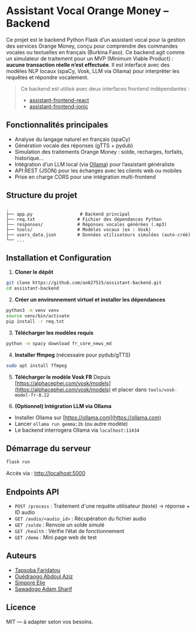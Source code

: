# Assistant Vocal Orange Money – Backend

Ce projet est le backend Python Flask d’un assistant vocal pour la gestion des services Orange Money, conçu pour comprendre des commandes vocales ou textuelles en français (Burkina Faso). Ce backend agit comme un simulateur de traitement pour un MVP (Minimum Viable Product) : **aucune transaction réelle n’est effectuée**. Il est interfacé avec des modèles NLP locaux (spaCy, Vosk, LLM via Ollama) pour interpréter les requêtes et répondre vocalement.

> Ce backend est utilisé avec deux interfaces frontend indépendantes :
>
> - [assistant-frontend-react](https://github.com/ao627515/assistant-frontend-react.git)
> - [assistant-frontend-ionic](https://github.com/ao627515/assistant-frontend-ionic.git)

## Fonctionnalités principales

- Analyse du langage naturel en français (spaCy)
- Génération vocale des réponses (gTTS + pydub)
- Simulation des traitements Orange Money : solde, recharges, forfaits, historique...
- Intégration d’un LLM local (via [Ollama](https://ollama.com/)) pour l’assistant généraliste
- API REST (JSON) pour les échanges avec les clients web ou mobiles
- Prise en charge CORS pour une intégration multi-frontend

## Structure du projet

```
.
├── app.py                  # Backend principal
├── req.txt                # Fichier des dépendances Python
├── responses/             # Réponses vocales générées (.mp3)
├── tools/                 # Modèles vocaux (ex : Vosk)
├── users_data.json        # Données utilisateurs simulées (auto-créé)
└── ...
```

## Installation et Configuration

1. **Cloner le dépôt**

```bash
git clone https://github.com/ao627515/assistant-backend.git
cd assistant-backend
```

2. **Créer un environnement virtuel et installer les dépendances**

```bash
python3 -m venv venv
source venv/bin/activate
pip install -r req.txt
```

3. **Télécharger les modèles requis**

```bash
python -m spacy download fr_core_news_md
```

4. **Installer ffmpeg** (nécessaire pour pydub/gTTS)

```bash
sudo apt install ffmpeg
```

5. **Télécharger le modèle Vosk FR**
   Depuis [https://alphacephei.com/vosk/models](https://alphacephei.com/vosk/models) et placer dans `tools/vosk-model-fr-0.22`

6. **(Optionnel) Intégration LLM via Ollama**

- Installer Ollama sur [https://ollama.com](https://ollama.com)
- Lancer `ollama run gemma:2b` (ou autre modèle)
- Le backend interrogera Ollama via `localhost:11434`

## Démarrage du serveur

```bash
flask run
```

Accès via : [http://localhost:5000](http://localhost:5000)

## Endpoints API

- `POST /process` : Traitement d'une requête utilisateur (texte) → réponse + ID audio
- `GET /audio/<audio_id>` : Récupération du fichier audio
- `GET /solde` : Renvoie un solde simulé
- `GET /health` : Vérifie l’état de fonctionnement
- `GET /demo` : Mini page web de test

## Auteurs

- [Tapsoba Faridatou](https://github.com/biabkaahfa)
- [Ouédraogo Abdoul Aziz](https://github.com/ao627515)
- [Simporé Elie](https://github.com/simporeelie)
- [Sawadogo Adam Sharif](https://github.com/Oursdingo)

## Licence

MIT — à adapter selon vos besoins.

